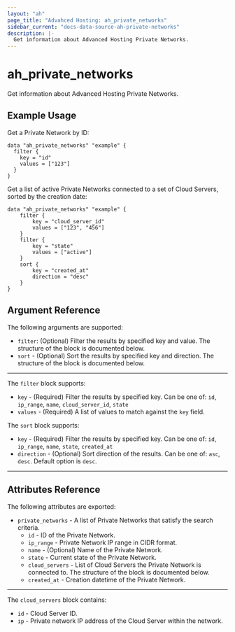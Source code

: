 ```yaml
---
layout: "ah"
page_title: "Advahced Hosting: ah_private_networks"
sidebar_current: "docs-data-source-ah-private-networks"
description: |-
  Get information about Advanced Hosting Private Networks.
---
```


# ah_private_networks

Get information about Advanced Hosting Private Networks.

## Example Usage

Get a Private Network by ID:

```hcl
data "ah_private_networks" "example" {
  filter {
    key = "id"
    values = ["123"]
  }
}
```


Get a list of active Private Networks connected to a set of Cloud Servers, sorted by the creation date:

```hcl
data "ah_private_networks" "example" {
    filter {
        key = "cloud_server_id"
        values = ["123", "456"]
    }
    filter {
        key = "state"
        values = ["active"]
    }
    sort {
        key = "created_at"
        direction = "desc"
    }
}
```

## Argument Reference

The following arguments are supported:

* `filter`: (Optional) Filter the results by specified key and value. The structure of the block is documented below.
* `sort` - (Optional) Sort the results by specified key and direction. The structure of the block is documented below.

---

The `filter` block supports:
<!-- * `key` - (Required) Filter the results by specified key. Can be one of: `id`, `ip_range`, `name`,  `state`, `cloud_server_id`, `created_at` -->
* `key` - (Required) Filter the results by specified key. Can be one of: `id`, `ip_range`, `name`,  `cloud_server_id`, `state`
* `values` - (Required) A list of values to match against the `key` field.

The `sort` block supports:
<!-- * `key` - (Required) Filter the results by specified key. Can be one of: `id`, `ip_range`, `name`,  `state`, `cloud_server_id`, `created_at` -->
* `key` - (Required) Filter the results by specified key. Can be one of: `id`, `ip_range`, `name`,  `state`, `created_at`
* `direction` - (Optional) Sort direction of the results. Can be one of: `asc`, `desc`. Default option is `desc`.

---

## Attributes Reference

The following attributes are exported:

* `private_networks` - A list of Private Networks that satisfy the search criteria.
    * `id` -  ID of the Private Network.
    * `ip_range` - Private Network IP range in CIDR format.
    * `name` - (Optional) Name of the Private Network.
    * `state` - Current state of the Private Network.
    * `cloud_servers` - List of Cloud Servers the Private Network is connected to. The structure of the block is documented below.
    * `created_at` - Creation datetime of the Private Network.

---

The `cloud_servers` block contains:

* `id` - Cloud Server ID.
* `ip` - Private network IP address of the Cloud Server within the network.